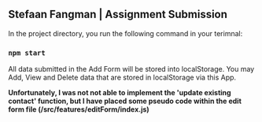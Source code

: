 ## Stefaan Fangman | Assignment Submission

In the project directory, you run the following command in your terimnal:

### `npm start`

All data submitted in the Add Form will be stored into localStorage.
You may Add, View and Delete data that are stored in localStorage via this App.

**Unfortunately, I was not not able to implement the 'update existing contact' function, but I have placed some pseudo code within the edit form file (/src/features/editForm/index.js)**

